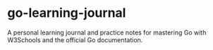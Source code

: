# go-learning-journal
A personal learning journal and practice notes for mastering Go with W3Schools and the official Go documentation.
